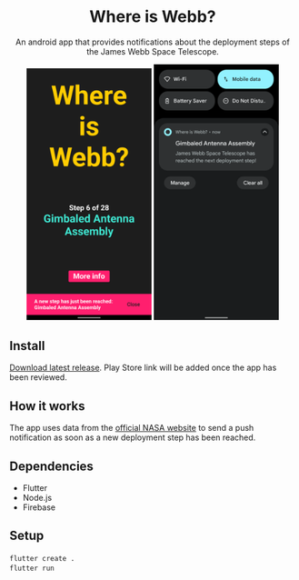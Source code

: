 <h1 align=center>Where is Webb?</h1>
<p align=center>An android app that provides notifications about the deployment steps of the James Webb Space Telescope.</p>

<p align="center">
  <img src="docs/images/screenshot-pixel4a.png" width="220">
  <img src="docs/images/screenshot-notification.png" width="220">
</p>

## Install

[Download latest release](https://github.com/JohannesPertl/where_is_webb/releases).
Play Store link will be added once the app has been reviewed.


## How it works

The app uses data from the [official NASA website](https://www.jwst.nasa.gov/content/webbLaunch/whereIsWebb.html) 
to send a push notification as soon as a new deployment step has been reached.

## Dependencies

* Flutter
* Node.js
* Firebase

## Setup

`flutter create .`  
`flutter run`
